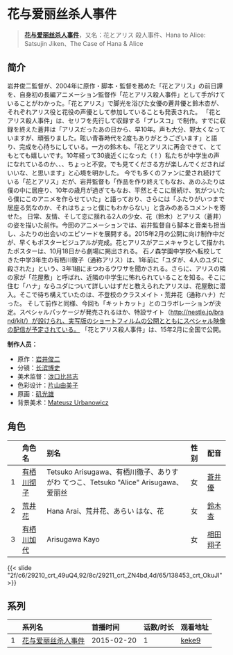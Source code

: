# 花与爱丽丝杀人事件


> <u>**[花与爱丽丝杀人事件](http://bgm.tv/subject/115732)**</u>，又名：花とアリス 殺人事件、Hana to Alice: Satsujin Jiken、The Case of Hana &amp; Alice

## 简介


岩井俊二監督が、2004年に原作・脚本・監督を務めた「花とアリス」の前日譚を、自身初の長編アニメーション監督作「花とアリス殺人事件」として手がけていることがわかった。「花とアリス」で脚光を浴びた女優の蒼井優と鈴木杏が、それぞれアリス役と花役の声優として参加していることも発表された。
「花とアリス殺人事件」は、セリフを先行して収録する「プレスコ」で制作。すでに収録を終えた蒼井は「アリスだったあの日から、早10年。声も大分、野太くなっていますが、頑張りました。眩い青春時代を2度もありがとうございます」と語り、完成を心待ちにしている。一方の鈴木も、「花とアリスに再会できて、とてもとても嬉しいです。10年経って30歳近くになった（！）私たちが中学生の声になれているのか、、、ちょっと不安。でも見てくださる方が楽しんでくださればいいな、と思います」と心境を明かした。
今でも多くのファンに愛され続けている「花とアリス」だが、岩井監督も「作品を作り終えてもなお、あのふたりは僕の中に居座り、10年の歳月が過ぎてもなお、平然とそこに居続け、気がついたら僕にこのアニメを作らせていた」と語っており、さらには「ふたりがいつまで居座る気なのか、それはちょっと僕にもわからない」と含みのあるコメントを寄せた。
日常、友情、そして恋に揺れる2人の少女、花（鈴木）とアリス（蒼井）の姿を描いた前作。今回のアニメーションでは、岩井監督自ら脚本と音楽も担当し、ふたりの出会いのエピソードを展開する。2015年2月の公開に向け制作中だが、早くもポスタービジュアルが完成。花とアリスがアニメキャラとして描かれたポスターは、10月18日から劇場に掲出される。
石ノ森学園中学校へ転校してきた中学3年生の有栖川徹子（通称アリス）は、1年前に「ユダが、4人のユダに殺された」という、3年1組にまつわるウワサを聞かされる。さらに、アリスの隣の家が「花屋敷」と呼ばれ、近隣の中学生に怖れられていることを知る。そこに住む「ハナ」ならユダについて詳しいはずだと教えられたアリスは、花屋敷に潜入。そこで待ち構えていたのは、不登校のクラスメイト・荒井花（通称ハナ）だった。
そして前作と同様、今回も「キットカット」とのコラボレーションが決定。スペシャルパッケージが発売されるほか、特設サイト（http://nestle.jp/bra​nd/kit/）が設けられ、実写版のショートフィルムの公開とともにスペシャル映像の配信が予定されている。
「花とアリス殺人事件」は、15年2月に全国で公開。

**制作人员：**
- 原作：[岩井俊二](http://bgm.tv/person/15860)
- 分镜：[长滨博史](http://bgm.tv/person/729)
- 美术监督：[泷口比吕志](http://bgm.tv/person/9775)
- 色彩设计：[片山由美子](http://bgm.tv/person/661)
- 原画：[矶光雄](http://bgm.tv/person/3147)
- 背景美术：[Mateusz Urbanowicz](http://bgm.tv/person/58044)

## 角色

|     |   角色名   |   别名  | 性别 |  配音  |
|:--- |:------  |:----      |:---  |:--   |
| 1 | [有栖川彻子](http://bgm.tv/character/29210) | Tetsuko Arisugawa、有栖川徹子、ありすがわ てつこ、Tetsuko &quot;Alice&quot; Arisugawa、爱丽丝 | 女 | [蒼井優](http://bgm.tv/person/13102) |
| 2 | [荒井花](http://bgm.tv/character/29211) | Hana Arai、荒井花、あらい はな、花 | 女 | [鈴木杏](http://bgm.tv/person/4553) |
| 3 | [有栖川加代](http://bgm.tv/character/138453) | Arisugawa Kayo | 女 | [相田翔子](http://bgm.tv/person/57204) |

{{< slide "2f/c6/29210_crt_49uQ4,92/8c/29211_crt_ZN4bd,4d/65/138453_crt_OkuJI" >}}

## 系列

|     | 系列名       | 首播时间       | 话数/时长 | 观看地址                                                     |
| :-- | :-------- | :--------- | :---- | :------------------------------------------------------- |
| 1   |[花与爱丽丝杀人事件](https://bgm.tv/subject/115732)| 2015-02-20 | 1     | [keke9](https://www.keke9.app/play/179143-4-203010.html) |



